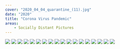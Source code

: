 ```yaml
---
cover: "2020_04_04_quarantine_(11).jpg"
date: "2020"
title: "Corona Virus Pandemic"
areas:
    - Socially Distant Pictures
---
```




![](2020_3_abq_nyc_SELFDEVELOPEd_4.jpg)
![](2020_3_abq_nyc_SELFDEVELOPEd_6.jpg)
![](2020_3_abq_nyc_SELFDEVELOPEd_10.jpg)
![](2020_04_04_quarantine_(13).jpg)
![](2020_3_abq_nyc_SELFDEVELOPEd_6(2).jpg)
![](2020_3_abq_nyc_SELFDEVELOPEd_17.jpg)
![](2020_3_abq_nyc_SELFDEVELOPEd_18.jpg)
![](2020_3_abq_nyc_SELFDEVELOPEd_19.jpg)
![](2020_3_abq_nyc_SELFDEVELOPEd_2(2).jpg)
![](2020_04_04_quarantine_(14).jpg)
![](2020_04_04_quarantine_(26).jpg)
![](2020_04_04_quarantine_(28).jpg)
![](2020_06_04_protest_88.jpg)
![](2020_06_04_protest_93.jpg)
![](2020_06_04_protest_95.jpg)
![](2020_06_04_protest_99.jpg)
![](2020_06_04_protest_106.jpg)
![](2020_06_04_protest_118.jpg)
